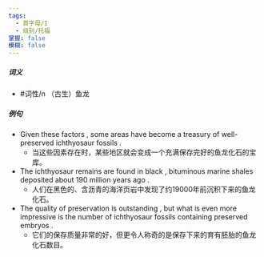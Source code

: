```yaml
---
tags:
  - 首字母/I
  - 级别/托福
掌握: false
模糊: false
---
```

##### 词义
- #词性/n  （古生）鱼龙
##### 例句
- Given these factors , some areas have become a treasury of well-preserved ichthyosaur fossils .
	- 当这些因素存在时，某些地区就会变成一个充满保存完好的鱼龙化石的宝库。
- The ichthyosaur remains are found in black , bituminous marine shales deposited about 190 million years ago .
	- 人们在黑色的、含沥青的海洋页岩中发现了约19000年前沉积下来的鱼龙化石。
- The quality of preservation is outstanding , but what is even more impressive is the number of ichthyosaur fossils containing preserved embryos .
	- 它们的保存质量非常的好，但更令人称奇的是保存下来的育有胚胎的鱼龙化石数目。
